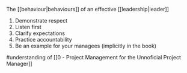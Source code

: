 The [[behaviour|behaviours]] of an effective [[leadership|leader]]

1. Demonstrate respect
2. Listen first
3. Clarify expectations
4. Practice accountability
5. Be an example for your managees (implicitly in the book)

#understanding of [[0 - Project Management for the Unnoficial Project Manager]]
